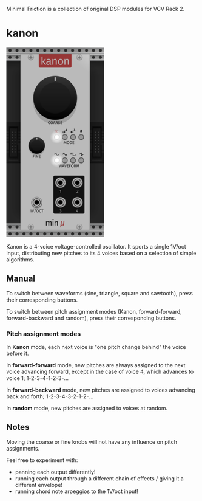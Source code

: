 Minimal Friction is a collection of original DSP modules for VCV Rack 2.

# kanon
<img src="res/screenshots/kanon.png" alt="Minimal Friction Kanon" height="500" width="auto">

Kanon is a 4-voice voltage-controlled oscillator. It sports a single 1V/oct input, distributing new pitches to its 4 voices based on a selection of simple algorithms.

## Manual

To switch between waveforms (sine, triangle, square and sawtooth), press their corresponding buttons.

To switch between pitch assignment modes (Kanon, forward-forward, forward-backward and random), press their corresponding buttons.

### Pitch assignment modes

In **Kanon** mode, each next voice is "one pitch change behind" the voice before it.

In **forward-forward** mode, new pitches are always assigned to the next voice advancing forward, except in the case of voice 4, which advances to voice 1; 1-2-3-4-1-2-3-...

In **forward-backward** mode, new pitches are assigned to voices advancing back and forth; 1-2-3-4-3-2-1-2-...

In **random** mode, new pitches are assigned to voices at random.

## Notes
Moving the coarse or fine knobs will not have any influence on pitch assignments.

Feel free to experiment with:
* panning each output differently!
* running each output through a different chain of effects / giving it a different envelope!
* running chord note arpeggios to the 1V/oct input!